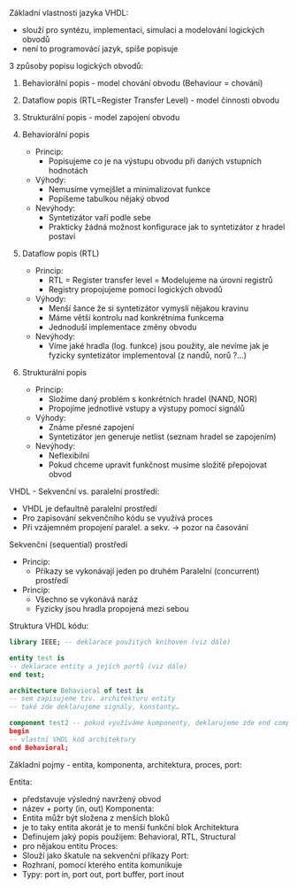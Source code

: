
Základní vlastnosti jazyka VHDL:
- slouží pro syntézu, implementaci, simulaci a modelování logických obvodů
- není to programovácí jazyk, spíše popisuje

3 způsoby popisu logických obvodů:
1. Behaviorální popis - model chování obvodu (Behaviour = chování)
2. Dataflow popis (RTL=Register Transfer Level) - model činnosti obvodu 
3. Strukturální popis - model zapojení obvodu

1. Behaviorální popis 
	- Princip: 
		- Popisujeme co je na výstupu obvodu při daných vstupních hodnotách 
	- Výhody:
		- Nemusíme vymejšlet a minimalizovat funkce
		- Popíšeme tabulkou nějaký obvod
	- Nevýhody:
		- Syntetizátor vaří podle sebe
		- Prakticky žádná možnost konfigurace jak to syntetizátor z hradel postaví
	
2. Dataflow popis (RTL)
	- Princip:
		- RTL = Register transfer level = Modelujeme na úrovni registrů
		- Registry propojujeme pomocí logických obvodů
	- Výhody:
		- Menší šance že si syntetizátor vymyslí nějakou kravinu
		- Máme větší kontrolu nad konkrétníma funkcema
		- Jednoduší implementace změny obvodu
	- Nevýhody:
		- Víme jaké hradla (log. funkce) jsou použity, ale nevíme jak je fyzicky syntetizátor implementoval (z nandů, norů ?...)
	
3. Strukturální popis
	- Princip:
		- Složíme daný problém s konkrétních hradel (NAND, NOR)
		- Propojíme jednotlivé vstupy a výstupy pomocí signálů
	- Výhody:
		- Známe přesné zapojení
		- Syntetizátor jen generuje netlist (seznam hradel se zapojením)
	- Nevýhody:
		- Neflexibilní
		- Pokud chceme upravit funkčnost musíme složitě přepojovat obvod
	
VHDL - Sekvenční vs. paralelní prostředí:
- VHDL je defaultně paralelní prostředí
- Pro zapisování sekvenčního kódu se využívá proces
- Při vzájemném propojení paralel. a sekv. -> pozor na časování

Sekvenční (sequential) prostředí
- Princip:
	- Příkazy se vykonávají jeden po druhém
Paralelní (concurrent) prostředí
- Princip:
	- Všechno se vykonává naráz
	- Fyzicky jsou hradla propojená mezi sebou


Struktura VHDL kódu:
```vhdl 
library IEEE; -- deklarace použitých knihoven (viz dále) 

entity test is 
-- deklarace entity a jejích portů (viz dále) 
end test; 

architecture Behavioral of test is 
-- sem zapisujeme tzv. architekturu entity 
-- také zde deklarujeme signály, konstanty… 

component test2 -- pokud využíváme komponenty, deklarujeme zde end component; 
begin 
-- vlastní VHDL kód architektury 
end Behavioral;
```

Základní pojmy - entita, komponenta, architektura, proces, port:

Entita:
- představuje výsledný navržený obvod
- název + porty (in, out)
Komponenta:
- Entita můžr být složena z menších bloků
- je to taky entita akorát je to menší funkční blok
Architektura
- Definujem jaký popis použijem: Behavioral, RTL, Structural
- pro nějakou entitu
Proces:
- Slouží jako škatule na sekvenční příkazy
Port:
- Rozhraní, pomocí kterého entita komunikuje
- Typy: port in, port out, port buffer, port inout